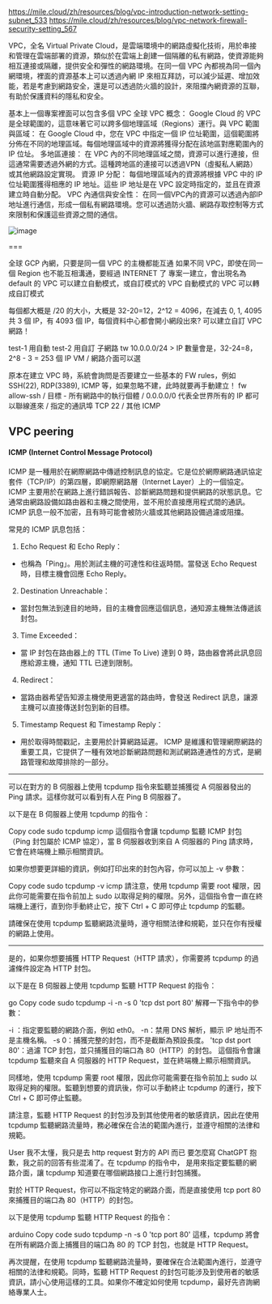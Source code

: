 https://mile.cloud/zh/resources/blog/vpc-introduction-network-setting-subnet_533
https://mile.cloud/zh/resources/blog/vpc-network-firewall-security-setting_567

VPC，全名 Virtual Private Cloud，是雲端環境中的網路虛擬化技術，用於串接和管理在雲端部署的資源，類似於在雲端上創建一個隔離的私有網路，使資源能夠相互連接或隔離，提供安全和彈性的網路環境。在同一個 VPC 內都視為同一個內網環境，裡面的資源基本上可以透過內網 IP 來相互拜訪，可以減少延遲、增加效能，若是考慮到網路安全，還是可以透過防火牆的設計，來阻擋內網資源的互聯，有助於保護資料的隱私和安全。

基本上一個專案裡面可以包含多個 VPC
全球 VPC 概念： Google Cloud 的 VPC 是全球範圍的，這意味著它可以跨多個地理區域（Regions）運行。與
VPC 範圍與區域： 在 Google Cloud 中，您在 VPC 中指定一個 IP 位址範圍，這個範圍將分佈在不同的地理區域。每個地理區域中的資源將獲得分配在該地區對應範圍內的 IP 位址。
多地區連接： 在 VPC 內的不同地理區域之間，資源可以進行連接，但這通常需要透過外網的方式。這種跨地區的連接可以透過VPN（虛擬私人網路）或其他網路設定實現。
資源 IP 分配： 每個地理區域內的資源將根據 VPC 中的 IP 位址範圍獲得相應的 IP 地址。這些 IP 地址是在 VPC 設定時指定的，並且在資源建立時自動分配。
VPC 內通信與安全性： 在同一個VPC內的資源可以透過內部IP地址進行通信，形成一個私有網路環境。您可以透過防火牆、網路存取控制等方式來限制和保護這些資源之間的通信。

![image](https://github.com/KellenJohn/On-live_Lab/assets/29540152/9fb20e66-ad5a-481b-bd1c-a12431d44b19)

===

全球 GCP 內網，只要是同一個 VPC 的主機都能互通
如果不同 VPC，即使在同一個 Region 也不能互相溝通，要經過 INTERNET 了
專案一建立，會出現名為 default 的 VPC
可以建立自動模式，或自訂模式的 VPC
自動模式的 VPC 可以轉成自訂模式

每個都大概是 /20 的大小，大概是 32-20=12，2^12 = 4096，在減去 0, 1, 4095 共 3 個 IP，有 4093 個 IP，每個資料中心都會開小網段出來?
可以建立自訂 VPC 網路！

test-1 用自動
test-2 用自訂
子網路 tw
10.0.0.0/24 > IP 數量會是，32-24=8，2^8 - 3 = 253 個 IP
VM / 網路介面可以選 

原本在建立 VPC 時，系統會詢問是否要建立一些基本的 FW rules，例如 SSH(22), RDP(3389), ICMP 等，如果忽略不建，此時就要再手動建立！
fw
allow-ssh / 目標 - 所有網路中的執行個體 / 0.0.0.0/0 代表全世界所有的 IP 都可以聯線進來 / 指定的通訊埠 TCP 22 / 其他 ICMP


VPC peering
---

#### ICMP (Internet Control Message Protocol)
ICMP 是一種用於在網際網路中傳遞控制訊息的協定。它是位於網際網路通訊協定套件（TCP/IP）的第四層，即網際網路層（Internet Layer）上的一個協定。
ICMP 主要用於在網路上進行錯誤報告、診斷網路問題和提供網路的狀態訊息。它通常由網路設備如路由器和主機之間使用，並不用於直接應用程式間的通訊。ICMP 訊息一般不加密，且有時可能會被防火牆或其他網路設備過濾或阻擋。

常見的 ICMP 訊息包括：
1. Echo Request 和 Echo Reply：
  - 也稱為「Ping」。用於測試主機的可達性和往返時間。當發送 Echo Request 時，目標主機會回應 Echo Reply。
2. Destination Unreachable：
  - 當封包無法到達目的地時，目的主機會回應這個訊息，通知源主機無法傳遞該封包。
3. Time Exceeded：
  - 當 IP 封包在路由器上的 TTL (Time To Live) 達到 0 時，路由器會將此訊息回應給源主機，通知 TTL 已達到限制。
4. Redirect：
  - 當路由器希望告知源主機使用更適當的路由時，會發送 Redirect 訊息，讓源主機可以直接傳送封包到新的目標。
5. Timestamp Request 和 Timestamp Reply：
  - 用於取得時間戳記，主要用於計算網路延遲。
ICMP 是維護和管理網際網路的重要工具，它提供了一種有效地診斷網路問題和測試網路連通性的方式，是網路管理和故障排除的一部分。
---
可以在對方的 B 伺服器上使用 tcpdump 指令來監聽並捕獲從 A 伺服器發出的 Ping 請求。這樣你就可以看到有人在 Ping B 伺服器了。

以下是在 B 伺服器上使用 tcpdump 的指令：

Copy code
sudo tcpdump icmp
這個指令會讓 tcpdump 監聽 ICMP 封包（Ping 封包屬於 ICMP 協定），當 B 伺服器收到來自 A 伺服器的 Ping 請求時，它會在終端機上顯示相關資訊。

如果你想要更詳細的資訊，例如打印出來的封包內容，你可以加上 -v 參數：

Copy code
sudo tcpdump -v icmp
請注意，使用 tcpdump 需要 root 權限，因此你可能需要在指令前加上 sudo 以取得足夠的權限。另外，這個指令會一直在終端機上運行，直到你手動終止它，按下 Ctrl + C 即可停止 tcpdump 的監聽。

請確保在使用 tcpdump 監聽網路流量時，遵守相關法律和規範，並只在你有授權的網路上使用。

---

是的，如果你想要捕獲 HTTP Request（HTTP 請求），你需要將 tcpdump 的過濾條件設定為 HTTP 封包。

以下是在 B 伺服器上使用 tcpdump 監聽 HTTP Request 的指令：

go
Copy code
sudo tcpdump -i <interface> -n -s 0 'tcp dst port 80'
解釋一下指令中的參數：

-i <interface>：指定要監聽的網路介面，例如 eth0。
-n：禁用 DNS 解析，顯示 IP 地址而不是主機名稱。
-s 0：捕獲完整的封包，而不是截斷為預設長度。
'tcp dst port 80'：過濾 TCP 封包，並只捕獲目的端口為 80（HTTP）的封包。
這個指令會讓 tcpdump 監聽來自 A 伺服器的 HTTP Request，並在終端機上顯示相關資訊。

同樣地，使用 tcpdump 需要 root 權限，因此你可能需要在指令前加上 sudo 以取得足夠的權限。監聽到想要的資訊後，你可以手動終止 tcpdump 的運行，按下 Ctrl + C 即可停止監聽。

請注意，監聽 HTTP Request 的封包涉及到其他使用者的敏感資訊，因此在使用 tcpdump 監聽網路流量時，務必確保在合法的範圍內進行，並遵守相關的法律和規範。




User
<interface> 我不太懂，我只是去 http request 對方的 API 而已 <interface> 要怎麼寫
ChatGPT
抱歉，我之前的回答有些混淆了。在 tcpdump 的指令中，<interface> 是用來指定要監聽的網路介面，讓 tcpdump 知道要在哪個網路接口上進行封包捕獲。

對於 HTTP Request，你可以不指定特定的網路介面，而是直接使用 tcp port 80 來捕獲目的端口為 80（HTTP）的封包。

以下是使用 tcpdump 監聽 HTTP Request 的指令：

arduino
Copy code
sudo tcpdump -n -s 0 'tcp port 80'
這樣，tcpdump 將會在所有網路介面上捕獲目的端口為 80 的 TCP 封包，也就是 HTTP Request。

再次提醒，在使用 tcpdump 監聽網路流量時，要確保在合法範圍內進行，並遵守相關的法律和規範。同時，監聽 HTTP Request 的封包可能涉及到使用者的敏感資訊，請小心使用這樣的工具。如果你不確定如何使用 tcpdump，最好先咨詢網絡專業人士。
